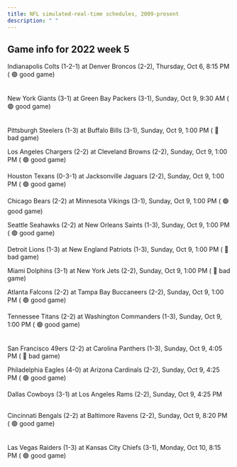 ```yaml
---
title: NFL simulated-real-time schedules, 2009-present
description: " "
---
```


## Game info for 2022 week 5
Indianapolis Colts (1-2-1) at Denver Broncos (2-2), Thursday, Oct 6, 8:15 PM (	:green_circle: good game)

<br/>New York Giants (3-1) at Green Bay Packers (3-1), Sunday, Oct 9, 9:30 AM (	:green_circle: good game)

<br/>Pittsburgh Steelers (1-3) at Buffalo Bills (3-1), Sunday, Oct 9, 1:00 PM (	:red_circle: bad game)

Los Angeles Chargers (2-2) at Cleveland Browns (2-2), Sunday, Oct 9, 1:00 PM (	:green_circle: good game)

Houston Texans (0-3-1) at Jacksonville Jaguars (2-2), Sunday, Oct 9, 1:00 PM (	:green_circle: good game)

Chicago Bears (2-2) at Minnesota Vikings (3-1), Sunday, Oct 9, 1:00 PM (	:green_circle: good game)

Seattle Seahawks (2-2) at New Orleans Saints (1-3), Sunday, Oct 9, 1:00 PM (	:green_circle: good game)

Detroit Lions (1-3) at New England Patriots (1-3), Sunday, Oct 9, 1:00 PM (	:red_circle: bad game)

Miami Dolphins (3-1) at New York Jets (2-2), Sunday, Oct 9, 1:00 PM (	:red_circle: bad game)

Atlanta Falcons (2-2) at Tampa Bay Buccaneers (2-2), Sunday, Oct 9, 1:00 PM (	:green_circle: good game)

Tennessee Titans (2-2) at Washington Commanders (1-3), Sunday, Oct 9, 1:00 PM (	:green_circle: good game)

<br/>San Francisco 49ers (2-2) at Carolina Panthers (1-3), Sunday, Oct 9, 4:05 PM (	:red_circle: bad game)

Philadelphia Eagles (4-0) at Arizona Cardinals (2-2), Sunday, Oct 9, 4:25 PM (	:green_circle: good game)

Dallas Cowboys (3-1) at Los Angeles Rams (2-2), Sunday, Oct 9, 4:25 PM

<br/>Cincinnati Bengals (2-2) at Baltimore Ravens (2-2), Sunday, Oct 9, 8:20 PM (	:green_circle: good game)

<br/>Las Vegas Raiders (1-3) at Kansas City Chiefs (3-1), Monday, Oct 10, 8:15 PM (	:green_circle: good game)

